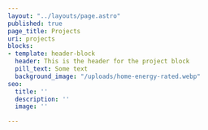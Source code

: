 ```yaml
---
layout: "../layouts/page.astro"
published: true
page_title: Projects
uri: projects
blocks:
- template: header-block
  header: This is the header for the project block
  pill_text: Some text
  background_image: "/uploads/home-energy-rated.webp"
seo:
  title: ''
  description: ''
  image: ''

---
```


